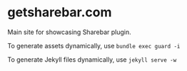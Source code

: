 getsharebar.com
=======

Main site for showcasing Sharebar plugin.

To generate assets dynamically, use `bundle exec guard -i`

To generate Jekyll files dynamically, use `jekyll serve -w`
